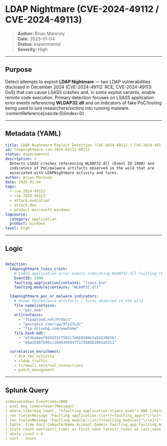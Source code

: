 # LDAP Nightmare (CVE-2024-49112 / CVE-2024-49113)

> **Author:** Brian Maroney  
> **Date:** 2025-01-04  
> **Status:** experimental  
> **Severity:** High

---

## Purpose
Detect attempts to exploit **LDAP Nightmare** — two LDAP vulnerabilities disclosed in December 2024 (CVE-2024-49112: RCE, CVE-2024-49113: DoS) that can cause LSASS crashes and, in some exploit variants, enable remote code execution. Primary detection focuses on LSASS application error events referencing **WLDAP32.dll** and on indicators of fake PoC/tooling being used to lure researchers/victims into running malware. :contentReference[oaicite:0]{index=0}

---

## Metadata (YAML)
```yaml
title: LDAP Nightmare Exploit Detection (CVE-2024-49112 / CVE-2024-49113)
id: ldapnightmare-cve-2024-49112-49113
status: experimental
description: >
  Detects LSASS crashes referencing WLDAP32.dll (Event ID 1000) and
  indicators of PoC/malware artifacts observed in the wild that are
  associated with LDAPNightmare activity and lures.
author: Brian Maroney
date: 2025-01-04
tags:
  - cve.2024-49112
  - cve.2024-49113
  - attack.execution
  - attack.dos
  - product.microsoft.windows
logsource:
  category: application
  product: windows
level: high

```

---

## Logic
```yaml

detection:
  ldapnightmare_lsass_crash:
    # LSASS application error events indicating WLDAP32.dll faulting (Event ID 1000)
    EventID: 1000
    faulting.application|contains: "lsass.exe"
    faulting.module|contains: "WLDAP32.dll"

  ldapnightmare_poc_or_malware_indicators:
    # Known PoC/malware artifacts / lures observed in the wild
    file.name|contains:
      - "poc.exe"
    url|contains:
      - "ftpupload.net/htdocs"
      - "pastebin.com/raw/9TxS7Ldc"
      - "ftp.drivehq.com/wwwhome"
    file.hash.md5:
      - "ef4ba8eef919251f7502c7e66926bb3a5422065b"
      - "d4a35487b95cc2b44395047717358bb2863a5311"

  correlation_enrichment:
    - dce_rpc_activity
    - cldap_traffic
    - firewall_external_connections
    - patch_management

```

---

## Splunk Query
```yaml
index=windows EventCode=1000
| eval msg_lower=lower(Message)
| where like(msg_lower, "%faulting application:%lsass.exe%") AND like(msg_lower, "%faulting module:%wldap32.dll%")
| rex field=Message "Faulting application:\\s+(?<faulting_app>[^\r\n]+)"
| rex field=Message "Faulting module:\\s+(?<faulting_module>[^\r\n]+)"
| table _time host ComputerName Account Domain faulting_app faulting_module Message
| stats count earliest(_time) as first_seen latest(_time) as last_seen values(host) as hosts by faulting_app faulting_module
| where count > 0
| sort - count


